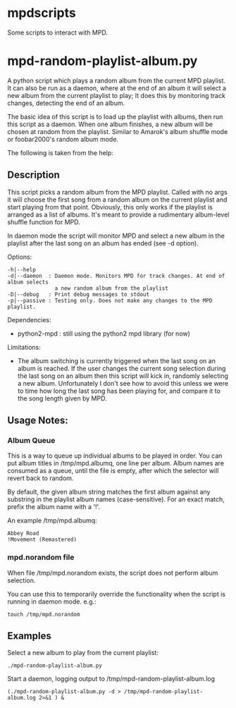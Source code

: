 mpdscripts
==========

Some scripts to interact with MPD.


mpd-random-playlist-album.py
============================
A python script which plays a random album from the current MPD playlist.
It can also be run as a daemon, where at the end of an album it will select
a new album from the current playlist to play; It does this by monitoring track changes,
detecting the end of an album.

The basic idea of this script is to load up the playlist with albums,
then run this script as a daemon. When one album finishes, a new album will be chosen at random from the playlist.
Similar to Amarok's album shuffle mode or foobar2000's random album mode.


The following is taken from the help:

Description
-----------
This script picks a random album from the MPD playlist.  Called with no
args it will choose the first song from a random album on the current playlist
and start playing from that point. Obviously, this only works if the playlist
is arranged as a list of albums. It's meant to provide a rudimentary album-level
shuffle function for MPD.

In daemon mode the script will monitor MPD and select a new album
in the playlist after the last song on an album has ended (see -d option).

Options:

    -h|--help
    -d|--daemon  : Daemon mode. Monitors MPD for track changes. At end of album selects
                   a new random album from the playlist
    -D|--debug   : Print debug messages to stdout
    -p|--passive : Testing only. Does not make any changes to the MPD playlist.

Dependencies:

* python2-mpd  : still using the python2 mpd library (for now)

Limitations:

* The album switching is currently triggered when the last song on an album is
  reached.  If the user changes the current song selection during the last song
  on an album then this script will kick in, randomly selecting a new album.
  Unfortunately I don't see how to avoid this unless we were to time how long the
  last song has been playing for, and compare it to the song length given by MPD.  


Usage Notes:
------------

### Album Queue

This is a way to queue up individual albums to be played in order.  You can put
album titles in /tmp/mpd.albumq, one line per album.  Album names are
consumed as a queue, until the file is empty, after which the selector will
revert back to random. 

By default, the given album string matches the first album against any
substring in the playlist album names (case-sensitive). For an exact match,
prefix the album name with a '!'.

An example /tmp/mpd.albumq:

    Abbey Road
    !Movement (Remastered)


### mpd.norandom file

When file /tmp/mpd.norandom exists, the script does not perform album selection.

You can use this to temporarily override the functionality when the script is running
in daemon mode. e.g.:

    touch /tmp/mpd.norandom


Examples
--------

Select a new album to play from the current playlist:

    ./mpd-random-playlist-album.py

Start a daemon, logging output to /tmp/mpd-random-playlist-album.log

    (./mpd-random-playlist-album.py -d > /tmp/mpd-random-playlist-album.log 2>&1 ) &


